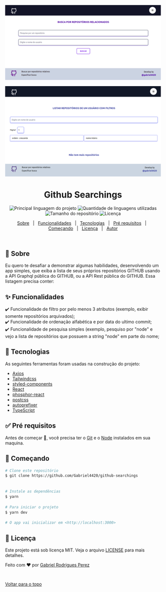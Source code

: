 <div align="center" id="top"> 
  <img src="./assets/home.png" alt="Github Searchings" />
  &#xa0;
  <img src="./assets/home2.png" alt="Github Searchings" />
  
</div>

<h1 align="center">Github Searchings</h1>

<p align="center">
  <img alt="Principal linguagem do projeto" src="https://img.shields.io/github/languages/top/Gabriel4420/github-searchings?color=56BEB8">

  <img alt="Quantidade de linguagens utilizadas" src="https://img.shields.io/github/languages/count/Gabriel4420/github-searchings?color=56BEB8">

  <img alt="Tamanho do repositório" src="https://img.shields.io/github/repo-size/Gabriel4420/github-searchings?color=56BEB8">

  <img alt="Licença" src="https://img.shields.io/github/license/Gabriel4420/github-searchings?color=56BEB8">

</p>

<p align="center">
  <a href="#dart-sobre">Sobre</a> &#xa0; | &#xa0; 
  <a href="#sparkles-funcionalidades">Funcionalidades</a> &#xa0; | &#xa0;
  <a href="#rocket-tecnologias">Tecnologias</a> &#xa0; | &#xa0;
  <a href="#white_check_mark-pré-requisitos">Pré requisitos</a> &#xa0; | &#xa0;
  <a href="#checkered_flag-começando">Começando</a> &#xa0; | &#xa0;
  <a href="#memo-licença">Licença</a> &#xa0; | &#xa0;
  <a href="https://github.com/Gabriel4420" target="_blank">Autor</a>
</p>

<br>

## :dart: Sobre

Eu quero te desafiar a demonstrar algumas habilidades, desenvolvendo um app simples, que exiba a lista de seus próprios repositórios GITHUB usando a API Graphql pública do GITHUB, ou a API Rest pública do GITHUB. Essa listagem precisa conter:

## :sparkles: Funcionalidades

:heavy_check_mark: Funcionalidade de filtro por pelo menos 3 atributos (exemplo, exibir somente repositórios arquivados);\
:heavy_check_mark: Funcionalidade de ordenação alfabética e por data do ultimo commit;\
:heavy_check_mark: Funcionalidade de pesquisa simples (exemplo, pesquiso por "node" e vejo a lista de repositórios que possuem a string "node" em parte do nome;

## :rocket: Tecnologias

As seguintes ferramentas foram usadas na construção do projeto:

- [Axios](https://axios-http.com/ptbr/docs/intro)
- [Tailwindcss](https://tailwindcss.com/docs/installation)
- [styled-components](https://styled-components.com/docs)
- [React](https://pt-br.reactjs.org/)
- [phosphor-react](https://phosphoricons.com/)
- [postcss](https://postcss.org/)
- [autoprefixer](https://autoprefixer.github.io/)
- [TypeScript](https://www.typescriptlang.org/)

## :white_check_mark: Pré requisitos

Antes de começar :checkered_flag:, você precisa ter o [Git](https://git-scm.com) e o [Node](https://nodejs.org/en/) instalados em sua maquina.

## :checkered_flag: Começando

```bash
# Clone este repositório
$ git clone https://github.com/Gabriel4420/github-searchings


# Instale as dependências
$ yarn

# Para iniciar o projeto
$ yarn dev

# O app vai inicializar em <http://localhost:3000>
```

## :memo: Licença

Este projeto está sob licença MIT. Veja o arquivo [LICENSE](LICENSE.md) para mais detalhes.

Feito com :heart: por <a href="https://github.com/Gabriel4420" target="_blank">Gabriel Rodrigues Perez</a>

&#xa0;

<a href="#top">Voltar para o topo</a>
